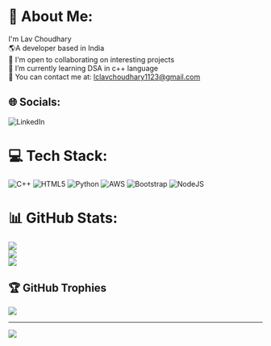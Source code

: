 # 💫 About Me:
I'm Lav Choudhary<br>🌎A developer based in India<br>👯 I'm open to collaborating on interesting projects<br>🌱 I’m currently learning DSA in c++ language<br>💬 You can contact me at: lclavchoudhary1123@gmail.com<br>


## 🌐 Socials:
![LinkedIn](https://img.shields.io/badge/LinkedIn-%230077B5.svg?logo=linkedin&logoColor=white)

# 💻 Tech Stack:
![C++](https://img.shields.io/badge/c++-%2300599C.svg?style=for-the-badge&logo=c%2B%2B&logoColor=white) ![HTML5](https://img.shields.io/badge/html5-%23E34F26.svg?style=for-the-badge&logo=html5&logoColor=white) ![Python](https://img.shields.io/badge/python-3670A0?style=for-the-badge&logo=python&logoColor=ffdd54) ![AWS](https://img.shields.io/badge/AWS-%23FF9900.svg?style=for-the-badge&logo=amazon-aws&logoColor=white) ![Bootstrap](https://img.shields.io/badge/bootstrap-%23563D7C.svg?style=for-the-badge&logo=bootstrap&logoColor=white) ![NodeJS](https://img.shields.io/badge/node.js-6DA55F?style=for-the-badge&logo=node.js&logoColor=white)
# 📊 GitHub Stats:
![](https://github-readme-stats.vercel.app/api?username=student2002hub&theme=dark&hide_border=false&include_all_commits=true&count_private=false)<br/>
![](https://github-readme-streak-stats.herokuapp.com/?user=student2002hub&theme=dark&hide_border=false)<br/>
![](https://github-readme-stats.vercel.app/api/top-langs/?username=student2002hub&theme=dark&hide_border=false&include_all_commits=true&count_private=false&layout=compact)

## 🏆 GitHub Trophies
![](https://github-profile-trophy.vercel.app/?username=student2002hub&theme=radical&no-frame=false&no-bg=false&margin-w=4)

---
[![](https://visitcount.itsvg.in/api?id=student2002hub&icon=3&color=0)](https://visitcount.itsvg.in)

<!-- Proudly created with GPRM ( https://gprm.itsvg.in ) -->
